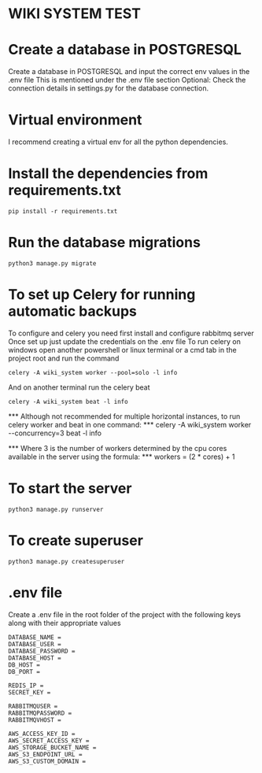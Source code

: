 # WIKI SYSTEM TEST

# Create a database in POSTGRESQL
Create a database in POSTGRESQL and input the correct env values in the .env file
This is mentioned under the .env file section
Optional: Check the connection details in settings.py for the database connection.

# Virtual environment
I recommend creating a virtual env for all the python dependencies.
	
# Install the dependencies from requirements.txt
	pip install -r requirements.txt

# Run the database migrations 
	python3 manage.py migrate


# To set up Celery for running automatic backups
To configure and celery you need first install and configure rabbitmq server
Once set up just update the credentials on the .env file
To run celery on windows open another powershell or linux terminal or a cmd tab in the project root and run the command

	celery -A wiki_system worker --pool=solo -l info


And on another terminal run the celery beat

	celery -A wiki_system beat -l info

*** Although not recommended for multiple horizontal instances, to run celery worker and beat in one command: ***
	celery -A wiki_system worker --concurrency=3 beat -l info

*** Where 3 is the number of workers determined by the cpu cores available in the server using the formula: ***
	workers = (2 * cores) + 1


# To start the server
	python3 manage.py runserver

# To create superuser
	python3 manage.py createsuperuser

# .env file
Create a .env file in the root folder of the project with the following keys along with their appropriate values

	DATABASE_NAME = 
	DATABASE_USER = 
	DATABASE_PASSWORD = 
	DATABASE_HOST = 
	DB_HOST = 
	DB_PORT = 

	REDIS_IP = 
	SECRET_KEY = 

    RABBITMQUSER =
    RABBITMQPASSWORD =
    RABBITMQVHOST = 

    AWS_ACCESS_KEY_ID =
    AWS_SECRET_ACCESS_KEY =
    AWS_STORAGE_BUCKET_NAME =
    AWS_S3_ENDPOINT_URL =
    AWS_S3_CUSTOM_DOMAIN =
	



